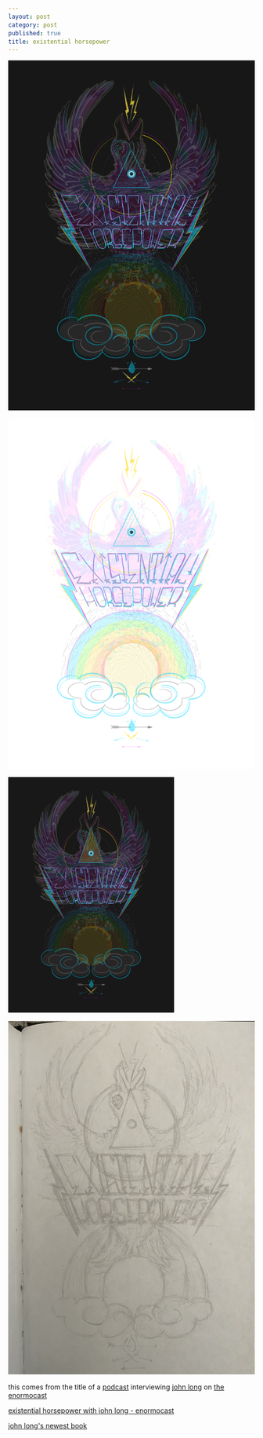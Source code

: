 ```yaml
---
layout: post
category: post
published: true
title: existential horsepower
---
```

![existential horsepower dark](/media/ehp/existential-horsepower-dark.png)
<!--more-->   
  
  
![existential horsepower light](/media/ehp/existential-horsepower-light.png)  
    
![existential horsepower gif](/media/ehp/existential-horsepower-web.gif)  
     
![existential horsepower sketch](/media/ehp/existential-horsepower-sketch.jpeg)  
    
  
this comes from the title of a [podcast][1] interviewing [john long][2] on [the enormocast][3]  
  
[existential horsepower with john long - enormocast][1]  
  
[john long's newest book][4]  
  
  
  
[1]:https://enormocast.com/2021/07/enormocast-223-john-long-existential-horsepower/
[2]:https://en.wikipedia.org/wiki/John_Long_(climber)
[3]:https://enormocast.com
[4]:https://www.diangelopublications.com/books/icarus-syndrome?rq=icarus
